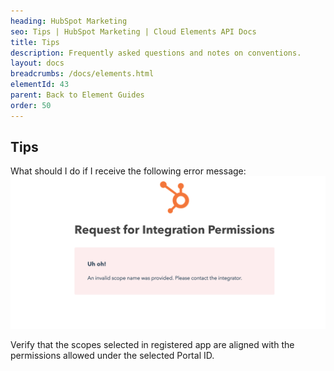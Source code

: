```yaml
---
heading: HubSpot Marketing
seo: Tips | HubSpot Marketing | Cloud Elements API Docs
title: Tips
description: Frequently asked questions and notes on conventions.
layout: docs
breadcrumbs: /docs/elements.html
elementId: 43
parent: Back to Element Guides
order: 50
---
```


## Tips

What should I do if I receive the following error message:
![HubSpot Scope](img/scope.png)

Verify that the scopes selected in registered app are aligned with the permissions allowed under the selected Portal ID.
